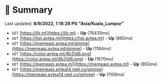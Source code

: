 # 📖 Summary
Last updated: **8/9/2022, 1:18:28 PG "Asia/Kuala_Lumpur"**

- `GET` [https://lilr.ml](https://lilr.ml) - **Up** (76435ms)
- `GET` [https://hst.aytea.ml](https://hst.aytea.ml) - **Up** (860ms)
- `GET` [https://memeapi.aytea.ml/gimme](https://memeapi.aytea.ml/gimme) - **Up** (1184ms)
- `GET` [https://color.aytea.ml/4b31d6.png](https://color.aytea.ml/4b31d6.png) - **Up** (1670ms)
- `GET` [https://memeapi.aytea.ml](https://memeapi.aytea.ml) - **Up** (850ms)
- `GET` [https://memeapi.aytea14.repl.co/gimme](https://memeapi.aytea14.repl.co/gimme) - **Up** (1108ms)
